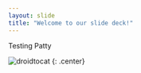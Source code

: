 ```yaml
---
layout: slide
title: "Welcome to our slide deck!"
---
```


Testing Patty

![droidtocat](https://octodex.github.com/images/droidtocat.png)
{: .center}
